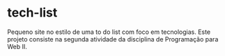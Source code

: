 # tech-list
Pequeno site no estilo de uma to do list com foco em tecnologias. Este projeto consiste na segunda atividade da disciplina de Programação para Web II.
